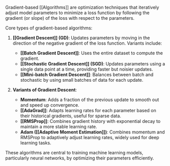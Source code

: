 Gradient-based [[Algorithms]] are optimization techniques that iteratively adjust model parameters to minimize a loss function by following the gradient (or slope) of the loss with respect to the parameters.

Core types of gradient-based algorithms:

1. **[[Gradient Descent]] (GD)**: Updates parameters by moving in the direction of the negative gradient of the loss function. Variants include:
    
    - **[[Batch Gradient Descent]]**: Uses the entire dataset to compute the gradient.
    - **[[Stochastic Gradient Descent]] (SGD)**: Updates parameters using a single data point at a time, providing faster but noisier updates.
    - **[[Mini-batch Gradient Descent]]**: Balances between batch and stochastic by using small batches of data for each update.
2. **Variants of Gradient Descent**:
    
    - **Momentum**: Adds a fraction of the previous update to smooth out and speed up convergence.
    - **[[AdaGrad]]**: Adapts learning rates for each parameter based on their historical gradients, useful for sparse data.
    - **[[RMSProp]]**: Combines gradient history with exponential decay to maintain a more stable learning rate.
    - **Adam ([[Adaptive Moment Estimation]])**: Combines momentum and RMSProp to adaptively adjust learning rates, widely used for deep learning tasks.

These algorithms are central to training machine learning models, particularly neural networks, by optimizing their parameters efficiently.